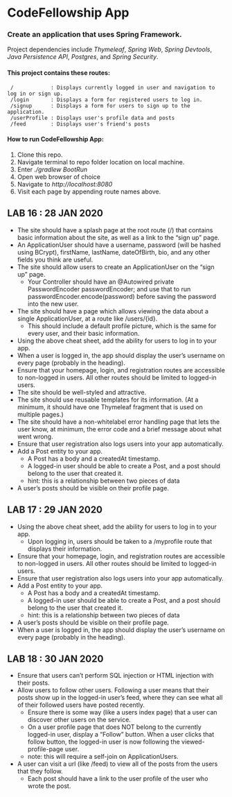 # CodeFellowship App
<!-- Short summary or background information -->
### Create an application that uses **Spring Framework**.  

Project dependencies include *Thymeleaf*, *Spring Web*, *Spring Devtools*, *Java Persistence API*, *Postgres*, and *Spring Security*.  

#### This project contains these **routes**:  
     /            : Displays currently logged in user and navigation to log in or sign up.
     /login       : Displays a form for registered users to log in.
     /signup      : Displays a form for users to sign up to the application.  
     /userProfile : Displays user's profile data and posts
     /feed        : Displays user's friend's posts
     
    
#### How to **run** CodeFellowship App:
  1. Clone this repo.
  2. Navigate terminal to repo folder location on local machine.
  3. Enter *./gradlew BootRun*
  4. Open web browser of choice
  5. Navigate to *http://localhost:8080*
  6. Visit each page by appending route names above.

## LAB 16 : 28 JAN 2020  
- The site should have a splash page at the root route (/) that contains basic information about the site, as well as a link to the “sign up” page.  
- An ApplicationUser should have a username, password (will be hashed using BCrypt), firstName, lastName, dateOfBirth, bio, and any other fields you think are useful.  
- The site should allow users to create an ApplicationUser on the “sign up” page.
    - Your Controller should have an @Autowired private PasswordEncoder passwordEncoder; and use that to run passwordEncoder.encode(password) before saving the password into the new user.  
- The site should have a page which allows viewing the data about a single ApplicationUser, at a route like /users/{id}.  
    - This should include a default profile picture, which is the same for every user, and their basic information.  
- Using the above cheat sheet, add the ability for users to log in to your app.
- When a user is logged in, the app should display the user’s username on every page (probably in the heading).
- Ensure that your homepage, login, and registration routes are accessible to non-logged in users. All other routes should be limited to logged-in users.
- The site should be well-styled and attractive.
- The site should use reusable templates for its information. (At a minimum, it should have one Thymeleaf fragment that is used on multiple pages.)
- The site should have a non-whitelabel error handling page that lets the user know, at minimum, the error code and a brief message about what went wrong.
- Ensure that user registration also logs users into your app automatically.
- Add a Post entity to your app.
    - A Post has a body and a createdAt timestamp.
    - A logged-in user should be able to create a Post, and a post should belong to the user that created it.
    - hint: this is a relationship between two pieces of data
- A user’s posts should be visible on their profile page.

## LAB 17 : 29 JAN 2020  
- Using the above cheat sheet, add the ability for users to log in to your app.
     - Upon logging in, users should be taken to a /myprofile route that displays their information.
- Ensure that your homepage, login, and registration routes are accessible to non-logged in users. All other routes should be limited to logged-in users.
- Ensure that user registration also logs users into your app automatically.
- Add a Post entity to your app.
     - A Post has a body and a createdAt timestamp.
     - A logged-in user should be able to create a Post, and a post should belong to the user that created it.
     - hint: this is a relationship between two pieces of data
- A user’s posts should be visible on their profile page.
- When a user is logged in, the app should display the user’s username on every page (probably in the heading).

## LAB 18 : 30 JAN 2020  
- Ensure that users can’t perform SQL injection or HTML injection with their posts.
- Allow users to follow other users. Following a user means that their posts show up in the logged-in user’s feed, where they can see what all of their followed users have posted recently.
     - Ensure there is some way (like a users index page) that a user can discover other users on the service.
     - On a user profile page that does NOT belong to the currently logged-in user, display a “Follow” button. When a user clicks that follow button, the logged-in user is now following the viewed-profile-page user.
     - note: this will require a self-join on ApplicationUsers.
- A user can visit a url (like /feed) to view all of the posts from the users that they follow.
     - Each post should have a link to the user profile of the user who wrote the post.
